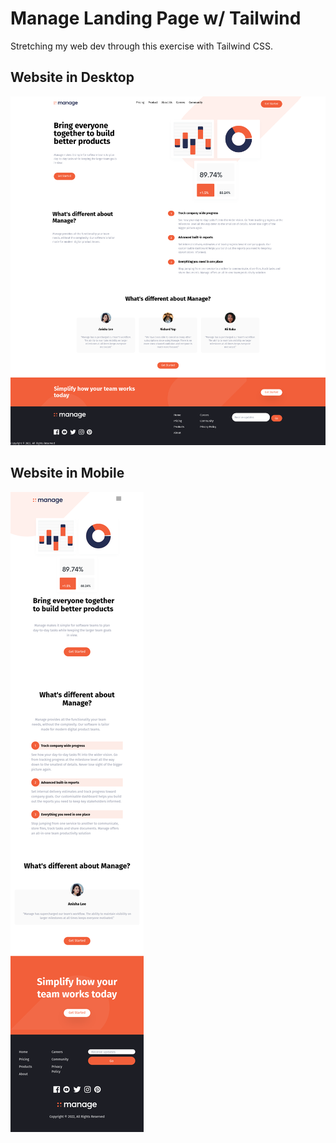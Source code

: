 # Manage Landing Page w/ Tailwind

Stretching my web dev through this exercise with Tailwind CSS.

## Website in Desktop

![Desktop Sample](/img/desktop-sample.png?raw=true)

## Website in Mobile

![Desktop Sample](/img/mobile-sample.png?raw=true)
